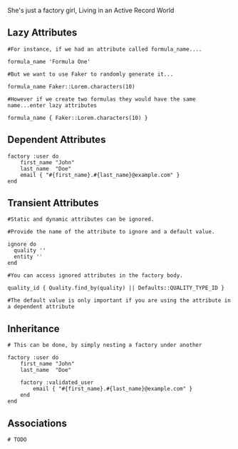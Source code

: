 She's just a factory girl,
Living in an Active Record World

## Lazy Attributes
	
	#For instance, if we had an attribute called formula_name....
	
	formula_name 'Formula One'
	
	#But we want to use Faker to randomly generate it...
	
	formula_name Faker::Lorem.characters(10) 
	
	#However if we create two formulas they would have the same name...enter lazy attributes
	
	formula_name { Faker::Lorem.characters(10) }
	
## Dependent Attributes

	factory :user do
		first_name "John"
		last_name  "Doe"
		email { "#{first_name}.#{last_name}@example.com" }
	end

## Transient Attributes
	
	#Static and dynamic attributes can be ignored.
	
	#Provide the name of the attribute to ignore and a default value.
	
	ignore do
      quality ''
      entity ''
    end
	
	#You can access ignored attributes in the factory body. 
	
	quality_id { Quality.find_by(quality) || Defaults::QUALITY_TYPE_ID }

	#The default value is only important if you are using the attribute in a dependent attribute
	
## Inheritance 

	# This can be done, by simply nesting a factory under another
	
	factory :user do
		first_name "John"
		last_name  "Doe"
	
		factory :validated_user
			email { "#{first_name}.#{last_name}@example.com" }
		end
	end

## Associations
	
	# TODO